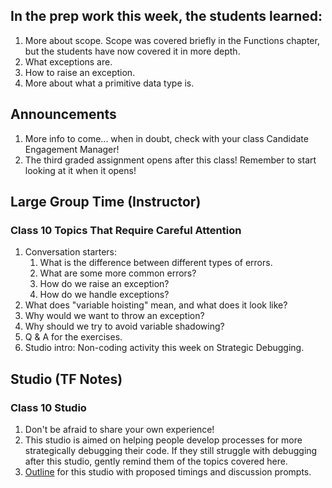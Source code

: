 ## In the prep work this week, the students learned:
1. More about scope. Scope was covered briefly in the Functions chapter, but the students have now covered it in more depth.
1. What exceptions are.
1. How to raise an exception.
1. More about what a primitive data type is.

## Announcements
1. More info to come... when in doubt, check with your class Candidate Engagement Manager!
1. The third graded assignment opens after this class! Remember to start looking at it when it opens!

## Large Group Time (Instructor)

### Class 10 Topics That Require Careful Attention
1. Conversation starters:
   1. What is the difference between different types of errors.
   1. What are some more common errors?
   1. How do we raise an exception?
   1. How do we handle exceptions?
1. What does "variable hoisting" mean, and what does it look like?
1. Why would we want to throw an exception?
1. Why should we try to avoid variable shadowing?
1. Q & A for the exercises.
1. Studio intro: Non-coding activity this week on Strategic Debugging.

## Studio (TF Notes)

### Class 10 Studio
1. Don't be afraid to share your own experience!
1. This studio is aimed on helping people develop processes for more strategically debugging their code. If they still struggle with debugging after this studio, gently remind them of the topics covered here.
1. [Outline](https://github.com/LaunchCodeEducation/intro-to-professional-web-dev-wiki/blob/master/wiki-materials/Strategic%20Debugging%20Studio.pdf) for this studio with proposed timings and discussion prompts.
